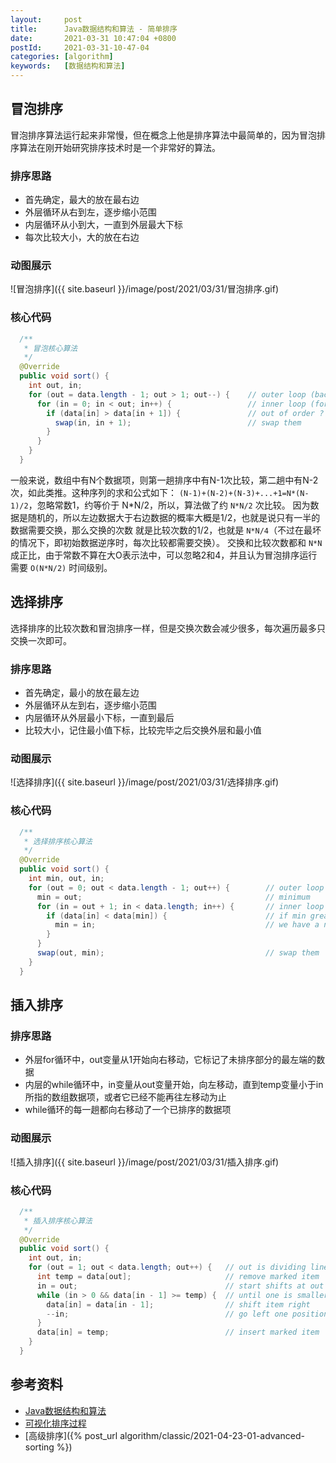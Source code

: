 ```yaml
---
layout:     post
title:      Java数据结构和算法 - 简单排序
date:       2021-03-31 10:47:04 +0800
postId:     2021-03-31-10-47-04
categories: [algorithm]
keywords:   [数据结构和算法]
---
```


## 冒泡排序
冒泡排序算法运行起来非常慢，但在概念上他是排序算法中最简单的，因为冒泡排序算法在刚开始研究排序技术时是一个非常好的算法。

### 排序思路
* 首先确定，最大的放在最右边
* 外层循环从右到左，逐步缩小范围
* 内层循环从小到大，一直到外层最大下标
* 每次比较大小，大的放在右边

### 动图展示

![冒泡排序]({{ site.baseurl }}/image/post/2021/03/31/冒泡排序.gif)

### 核心代码
```java
  /**
   * 冒泡核心算法
   */
  @Override
  public void sort() {
    int out, in;
    for (out = data.length - 1; out > 1; out--) {    // outer loop (backward)
      for (in = 0; in < out; in++) {                 // inner loop (forward)
        if (data[in] > data[in + 1]) {               // out of order ?
          swap(in, in + 1);                          // swap them
        }
      }
    }
  }
```
一般来说，数组中有N个数据项，则第一趟排序中有N-1次比较，第二趟中有N-2次，如此类推。这种序列的求和公式如下：
`(N-1)+(N-2)+(N-3)+...+1=N*(N-1)/2`，忽略常数1，约等价于 N*N/2，所以，算法做了约 `N*N/2` 次比较。
因为数据是随机的，所以左边数据大于右边数据的概率大概是1/2，也就是说只有一半的数据需要交换，那么交换的次数
就是比较次数的1/2，也就是 `N*N/4`（不过在最坏的情况下，即初始数据逆序时，每次比较都需要交换）。
交换和比较次数都和 `N*N` 成正比，由于常数不算在大O表示法中，可以忽略2和4，并且认为冒泡排序运行需要 `O(N*N/2)`
时间级别。


## 选择排序

选择排序的比较次数和冒泡排序一样，但是交换次数会减少很多，每次遍历最多只交换一次即可。

### 排序思路
* 首先确定，最小的放在最左边
* 外层循环从左到右，逐步缩小范围
* 内层循环从外层最小下标，一直到最后
* 比较大小，记住最小值下标，比较完毕之后交换外层和最小值

### 动图展示
![选择排序]({{ site.baseurl }}/image/post/2021/03/31/选择排序.gif)

### 核心代码

```java
  /**
   * 选择排序核心算法
   */
  @Override
  public void sort() {
    int min, out, in;
    for (out = 0; out < data.length - 1; out++) {        // outer loop
      min = out;                                         // minimum
      for (in = out + 1; in < data.length; in++) {       // inner loop
        if (data[in] < data[min]) {                      // if min greater
          min = in;                                      // we have a new min
        }
      }
      swap(out, min);                                    // swap them
    }
  }
```

## 插入排序

### 排序思路
* 外层for循环中，out变量从1开始向右移动，它标记了未排序部分的最左端的数据
* 内层的while循环中，in变量从out变量开始，向左移动，直到temp变量小于in所指的数组数据项，或者它已经不能再往左移动为止
* while循环的每一趟都向右移动了一个已排序的数据项

### 动图展示

![插入排序]({{ site.baseurl }}/image/post/2021/03/31/插入排序.gif)

### 核心代码
```java
  /**
   * 插入排序核心算法
   */
  @Override
  public void sort() {
    int out, in;
    for (out = 1; out < data.length; out++) {   // out is dividing line
      int temp = data[out];                     // remove marked item    临时存储当前操作的需要插入的值
      in = out;                                 // start shifts at out   内部循环开始位置
      while (in > 0 && data[in - 1] >= temp) {  // until one is smaller  判断是否需要移动
        data[in] = data[in - 1];                // shift item right      将左边的值右移腾出插入的位置，被覆盖的值已经存储在temp或者已经右移到新位置了
        --in;                                   // go left one position  迭代操作位置左移
      }
      data[in] = temp;                          // insert marked item    将需要插入的值放在插入的位置
    }
  }
```

## 参考资料

* [Java数据结构和算法](https://book.douban.com/subject/1144007/)
* [可视化排序过程](https://visualgo.net/zh/sorting)
* [高级排序]({% post_url algorithm/classic/2021-04-23-01-advanced-sorting %})
